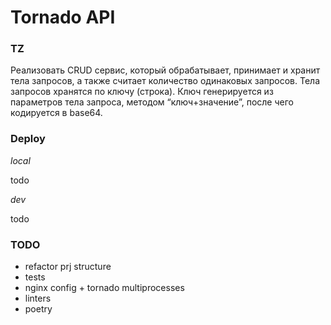 # Tornado API

### TZ
Реализовать CRUD сервис, который обрабатывает, принимает и
хранит тела запросов, а также считает количество одинаковых запросов. Тела
запросов хранятся по ключу (строка).
Ключ генерируется из параметров тела запроса, методом “ключ+значение”, после
чего кодируется в base64.


### Deploy
*local*

todo


*dev*

todo

### TODO
 - refactor prj structure
 - tests
 - nginx config + tornado multiprocesses
 - linters
 - poetry
